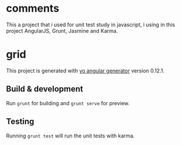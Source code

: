 # comments

This a project that i used for unit test study in javascript, i using in this project AngularJS, Grunt, Jasmine and Karma.

# grid

This project is generated with [yo angular generator](https://github.com/yeoman/generator-angular)
version 0.12.1.

## Build & development

Run `grunt` for building and `grunt serve` for preview.

## Testing

Running `grunt test` will run the unit tests with karma.
